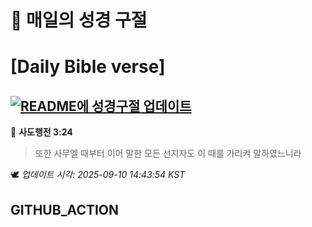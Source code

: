 # 🙏 매일의 성경 구절
# [Daily Bible verse]
## [![README에 성경구절 업데이트](https://github.com/DONGSUKA/first_test/actions/workflows/update-readme-bible.yml/badge.svg)](https://github.com/DONGSUKA/first_test/actions/workflows/update-readme-bible.yml)
<!-- START_BIBLE_VERSE -->
📖 **사도행전 3:24**
> 또한 사무엘 때부터 이어 말한 모든 선지자도 이 때를 가리켜 말하였느니라

🕊️ _업데이트 시각: 2025-09-10 14:43:54 KST_
  <!-- END_BIBLE_VERSE -->
## GITHUB_ACTION
